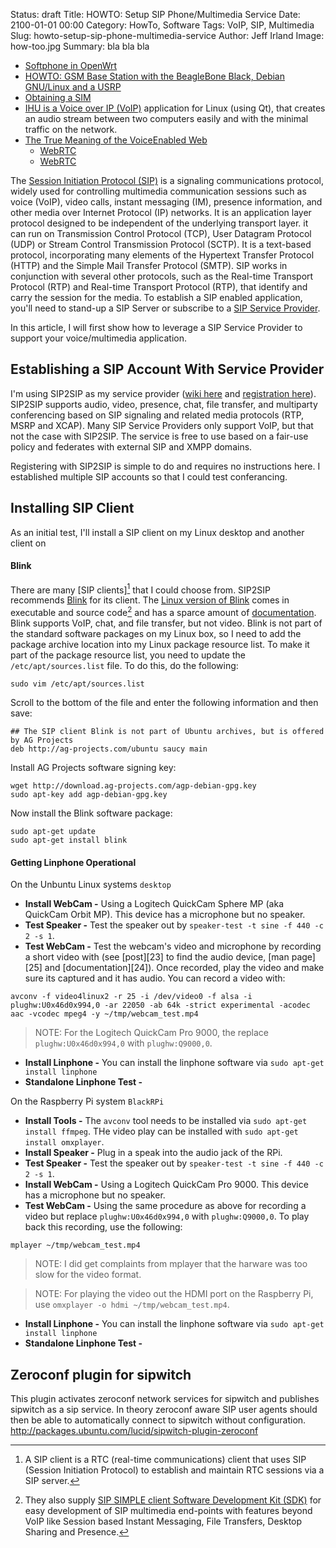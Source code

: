 Status: draft
Title: HOWTO: Setup SIP Phone/Multimedia Service
Date: 2100-01-01 00:00
Category: HowTo, Software
Tags: VoIP, SIP, Multimedia 
Slug: howto-setup-sip-phone-multimedia-service
Author: Jeff Irland
Image: how-too.jpg
Summary: bla bla bla

* [Softphone in OpenWrt](http://h-wrt.com/en/doc/phone)
* [HOWTO: GSM Base Station with the BeagleBone Black, Debian GNU/Linux and a USRP](http://discourse.criticalengineering.org/t/howto-gsm-base-station-with-the-beaglebone-black-debian-gnu-linux-and-a-usrp/56)
* [Obtaining a SIM](https://learn.adafruit.com/adafruit-fona-mini-gsm-gprs-cellular-phone-module/obtaining-a-sim)
* [IHU is a Voice over IP (VoIP)](http://ihu.sourceforge.net/) application for Linux (using Qt), that creates an audio stream between two computers easily and with the minimal traffic on the network.
* [The True Meaning of the VoiceEnabled Web](http://res.sys-con.com/session/2207/Keith_McFarlane.pdf)
    * [WebRTC](http://en.wikipedia.org/wiki/WebRTC)
    * [WebRTC](http://www.webrtc.org/)

The [Session Initiation Protocol (SIP)][01] is a signaling communications protocol,
widely used for controlling multimedia communication sessions such as
voice (VoIP), video calls, instant messaging (IM), presence information,
and other media over Internet Protocol (IP) networks.
It is an application layer protocol designed to be independent of the underlying transport layer.
it can run on Transmission Control Protocol (TCP), User Datagram Protocol (UDP)
or Stream Control Transmission Protocol (SCTP).
It is a text-based protocol,
incorporating many elements of the Hypertext Transfer Protocol (HTTP)
and the Simple Mail Transfer Protocol (SMTP).
SIP works in conjunction with several other protocols, such as the
Real-time Transport Protocol (RTP) and Real-time Transport Protocol (RTP),
that identify and carry the session for the media.
To establish a SIP enabled application, you'll need to stand-up a SIP Server
or subscribe to a [SIP Service Provider][02].

In this article, I will first show how to leverage a SIP Service Provider
to support your voice/multimedia application.

## Establishing a SIP Account With Service Provider
I'm using SIP2SIP as my service provider ([wiki here][03] and [registration here][04]).
SIP2SIP supports audio, video, presence, chat, file transfer, and multiparty conferencing
based on SIP signaling and related media protocols (RTP, MSRP and XCAP).
Many SIP Service Providers only support VoIP, but that not the case with SIP2SIP.
The service is free to use based on a fair-use policy and federates with external SIP and XMPP domains.

Registering with SIP2SIP is simple to do and requires no instructions here.
I established multiple SIP accounts so that I could test conferancing.

## Installing SIP Client
As an initial test, I'll install a SIP client on my Linux desktop and
another client on 
#### Blink
There are many [SIP clients][^A] that I could choose from.
SIP2SIP recommends [Blink][05] for its client.
The [Linux version of Blink][06] comes in executable and source code[^B]
and has a sparce amount of [documentation][08].
Blink supports VoIP, chat, and file transfer, but not video.
Blink is not part of the standard software packages on my Linux box,
so I need to add the package archive location into my Linux package resource list.
To make it part of the package resource list, you need to update the `/etc/apt/sources.list` file.
To do this, do the following:

[^A]:
    A SIP client is a RTC (real-time communications) client that uses SIP (Session Initiation Protocol)
    to establish and maintain RTC sessions via a SIP server.
[^B]:
    They also supply [SIP SIMPLE client Software Development Kit (SDK)][07]
    for easy development of SIP multimedia end-points with features beyond VoIP
    like Session based Instant Messaging, File Transfers, Desktop Sharing and Presence.

```shell
sudo vim /etc/apt/sources.list
```

Scroll to the bottom of the file and enter the following information and then save:

```shell
## The SIP client Blink is not part of Ubuntu archives, but is offered by AG Projects
deb http://ag-projects.com/ubuntu saucy main 
```

Install AG Projects software signing key:

```shell
wget http://download.ag-projects.com/agp-debian-gpg.key 
sudo apt-key add agp-debian-gpg.key
```

Now install the Blink software package:

```shell
sudo apt-get update
sudo apt-get install blink
```

#### Getting Linphone Operational
On the Unbuntu Linux systems `desktop`

* **Install WebCam -** Using a Logitech QuickCam Sphere MP (aka QuickCam Orbit MP). This device has a microphone but no speaker.
* **Test Speaker -** Test the speaker out by `speaker-test -t sine -f 440 -c 2 -s 1`.
* **Test WebCam -** Test the webcam's video and microphone by recording a short video with (see [post][23] to find the audio device, [man page][25] and [documentation][24]). Once recorded, play the video and make sure its captured and it has audio. You can record a video with:

```shell
avconv -f video4linux2 -r 25 -i /dev/video0 -f alsa -i plughw:U0x46d0x994,0 -ar 22050 -ab 64k -strict experimental -acodec aac -vcodec mpeg4 -y ~/tmp/webcam_test.mp4
```

>NOTE: For the Logitech QuickCam Pro 9000, the replace `plughw:U0x46d0x994,0` with `plughw:Q9000,0`.

* **Install Linphone -** You can install the linphone software via `sudo apt-get install linphone`
* **Standalone Linphone Test -**

On the Raspberry Pi system `BlackRPi` 

* **Install Tools -** The `avconv` tool needs to be installed via `sudo apt-get install ffmpeg`. THe video play can be installed with `sudo apt-get install omxplayer`.
* **Install Speaker -** Plug in a speak into the audio jack of the RPi.
* **Test Speaker -** Test the speaker out by `speaker-test -t sine -f 440 -c 2 -s 1`.
* **Install WebCam -** Using a Logitech QuickCam Pro 9000. This device has a microphone but no speaker.
* **Test WebCam -** Using the same procedure as above for recording a video but replace `plughw:U0x46d0x994,0` with `plughw:Q9000,0`. To play back this recording, use the following:

```shell
mplayer ~/tmp/webcam_test.mp4
```

>NOTE: I did get complaints from mplayer that the harware was too slow for the video format.

>NOTE: For playing the video out the HDMI port on the Raspberry Pi, use `omxplayer -o hdmi ~/tmp/webcam_test.mp4`.

* **Install Linphone -** You can install the linphone software via `sudo apt-get install linphone`
* **Standalone Linphone Test -**

## Zeroconf plugin for sipwitch
This plugin activates zeroconf network services for sipwitch and publishes sipwitch as a sip service. In theory zeroconf aware SIP user agents should then be able to automatically connect to sipwitch without configuration.
http://packages.ubuntu.com/lucid/sipwitch-plugin-zeroconf

[01]:http://en.wikipedia.org/wiki/Session_Initiation_Protocol
[02]:http://en.wikipedia.org/wiki/SIP_provider
[03]:http://wiki.sip2sip.info/projects/sip2sip
[04]:https://mdns.sipthor.net/register_sip_account.phtml
[05]:http://icanblink.com/
[06]:http://projects.ag-projects.com/projects/documentation/wiki/Repositories
[07]:http://sipsimpleclient.org/
[08]:http://icanblink.com/help-qt.phtml
[09]:
[10]:
